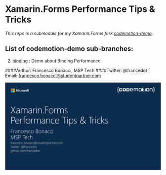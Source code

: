 # Xamarin.Forms Performance Tips & Tricks

_This repo is a submodule for my Xamarin.Forms fork [codemotion-demo](https://github.com/francedot/Xamarin.Forms/tree/codemotion-demo)._

## List of codemotion-demo sub-branches:
2. [binding](https://github.com/francedot/Xamarin.Forms/tree/binding) : Demo about Binding Performance 

####Author: Francesco Bonacci, MSP Tech
####Twitter: @francedot | Email: francesco.bonacci@studentpartner.com

<img src="./Logo.png" width="800">

